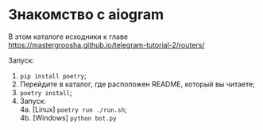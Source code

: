 # Знакомство с aiogram

В этом каталоге исходники к главе https://mastergroosha.github.io/telegram-tutorial-2/routers/

Запуск:  
1. `pip install poetry`;  
2. Перейдите в каталог, где расположен README, который вы читаете;  
3. `poetry install`;
4. Запуск:  
4a. [Linux] `poetry run ./run.sh`;      
4b. [Windows] `python bot.py`